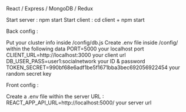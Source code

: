 React / Express / MongoDB / Redux

Start server : npm start
Start client : cd client + npm start


Back config :

Put your cluster info inside /config/db.js
Create .env file inside /config/ within the following data
PORT=5000 your localhost port
CLIENT_URL=http://localhost:3000 your client url
DB_USER_PASS=user1:socialnetwork your ID & password
TOKEN_SECRET=990bf68e6adf1be5f1671bba3bec692056922454 your random secret key


Front config :

Create a .env file within the server URL :
REACT_APP_API_URL=http://localhost:5000/ your server url